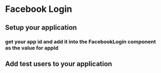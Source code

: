 # Facebook Login

## Setup your application
### get your app id and add it into the FacebookLogin component as the value for appId
## Add test users to your application 